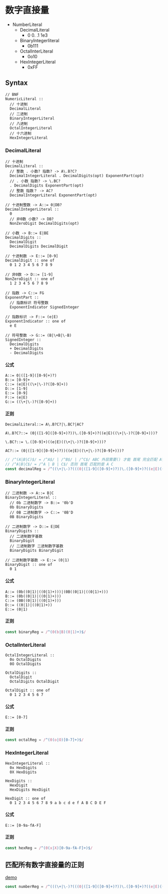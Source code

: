 # 数字直接量

- NumberLiteral
  - DecimalLiteral
    - 0 0. .1 1e3
  - BinaryIntegerIiteral
    - 0b111
  - OctalInterLiteral
    - 0o10
  - HexIntegerLiteral
    - 0xFF

## Syntax

```
// BNF
NumericLiteral ::
  // 十进制
  DecimalLiteral
  // 二进制
  BinaryIntegerLiteral
  // 八进制
  OctalIntegerLiteral
  // 十六进制
  HexIntegerLiteral
```

### DecimalLiteral

```
// 十进制
DecimalLiteral ::
  // 整数 . 小数? 指数? -> A\.B?C?
  DecimalIntegerLiteral . DecimalDigits(opt) ExponentPart(opt)
  // . 小数 指数? -> \.BC?
  . DecimalDigits ExponentPart(opt)
  // 整数 指数？ -> AC?
  DecimalIntegerLiteral ExponentPart(opt)
```

```
// 十进制整数 -> A::= 0|DB?
DecimalIntegerLiteral ::
  0
  // 非0数 小数? -> DB?
  NonZeroDigit DecimalDigits(opt)
```

```
// 小数 -> B::= E|BE
DecimalDigits ::
  DecimalDigit
  DecimalDigits DecimalDigit
```

```
// 十进制数 -> E::= [0-9]
DecimalDigit :: one of
  0 1 2 3 4 5 6 7 8 9
```

```
// 非0数 -> D::= [1-9]
NonZeroDigit :: one of
  1 2 3 4 5 6 7 8 9
```

```
// 指数 -> C::= FG
ExponentPart ::
  // 指数标识 符号整数
  ExponentIndicator SignedInteger
```

```
// 指数标识 -> F::= (e|E)
ExponentIndicator :: one of
  e E
```

```
// 符号整数 -> G::= (B|\+B|\-B)
SignedInteger ::
  DecimalDigits
  + DecimalDigits
  - DecimalDigits
```

#### 公式

```
A::= 0|([1-9]([0-9]+)?)
B::= [0-9]+
C::= (e|E)((\+|\-)?([0-9]+))
D::= [1-9]
E::= [0-9]
F::= (e|E)
G::= ((\+|\-)?([0-9]+))
```

#### 正则

```
DecimalLiteral::= A\.B?C?|\.BC?|AC?

A\.B?C?::= (0|([1-9]([0-9]+)?))\.([0-9]+)?((e|E)((\+|\-)?([0-9]+)))?

\.BC?::= \.([0-9]+)((e|E)((\+|\-)?([0-9]+)))?

AC?::= (0|([1-9]([0-9]+)?))((e|E)((\+|\-)?([0-9]+)))?
```

```js
// /^(A|B|C)$/ = /^A$/ | /^B$/ | /^C$/ ABC 外层需要() 才能 首尾 完全匹配 A|B|C
// /^A|B|C$/ = /^A | B | C$/ 否则 首尾 匹配的是 A C
const decimalReg = /^((\+|\-)?(((0|([1-9]([0-9]+)?))\.([0-9]+)?((e|E)((\+|\-)?([0-9]+)))?)|(\.([0-9]+)((e|E)((\+|\-)?([0-9]+)))?)|((0|([1-9]([0-9]+)?))((e|E)((\+|\-)?([0-9]+)))?)))$/
```

### BinaryIntegerLiteral

```
// 二进制数 -> A::= B|C
BinaryIntegerLiteral ::
  // 0b 二进制数字 -> B::= '0b'D
  0b BinaryDigits
  // 0B 二进制数字 -> C::= '0B'D
  0B BinaryDigits
```

```
// 二进制数字 -> D::= E|DE
BinaryDigits ::
  // 二进制数字基数
  BinaryDigit
  // 二进制数字 二进制数字基数
  BinaryDigits BinaryDigit
```

```
// 二进制数字基数 -> E::= (0|1)
BinaryDigit :: one of
  0 1
```

#### 公式

```
A::= (0b((0|1)|((0|1)+)))|(0B((0|1)|((0|1)+)))
B::= (0b((0|1)|((0|1)+)))
C::= (0B((0|1)|((0|1)+)))
D::= ((0|1)|((0|1)+))
E::= (0|1)
```

#### 正则

```js
const binaryReg = /^(0(b|B)(0|1)+)$/
```

### OctalInterLiteral

```
OctalIntegerLiteral ::
  0o OctalDigits
  0O OctalDigits

OctalDigits ::
  OctalDigit
  OctalDigits OctalDigit

OctalDigit :: one of
  0 1 2 3 4 5 6 7
```

#### 公式

```
E::= [0-7]
```

#### 正则

```js
const octalReg = /^(0(o|O)[0-7]+)$/
```

### HexIntegerLiteral

```
HexIntegerLiteral ::
  0x HexDigits
  0X HexDigits

HexDigits ::
  HexDigit
  HexDigits HexDigit

HexDigit :: one of
  0 1 2 3 4 5 6 7 8 9 a b c d e f A B C D E F
```

#### 公式

```
E::= [0-9a-fA-F]
```

#### 正则

```js
const hexReg = /^(0(x|X)[0-9a-fA-F]+)$/
```

## 匹配所有数字直接量的正则

[demo](./regNumber.html)

```js
const numberReg = /^(((\+|\-)?(((0|([1-9]([0-9]+)?))\.([0-9]+)?((e|E)((\+|\-)?([0-9]+)))?)|(\.([0-9]+)((e|E)((\+|\-)?([0-9]+)))?)|((0|([1-9]([0-9]+)?))((e|E)((\+|\-)?([0-9]+)))?)))|(0(b|B)(0|1)+)|(0(o|O)[0-7]+)|(0(x|X)[0-9a-fA-F]+))$/
```
